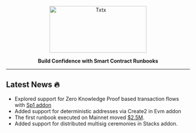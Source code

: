 <div align="center">

<picture>
  <source media="(prefers-color-scheme: dark)" srcset="https://raw.githubusercontent.com/txtx/txtx/main/doc/assets/dark-theme.png">
  <source media="(prefers-color-scheme: light)" srcset="https://raw.githubusercontent.com/txtx/txtx/main/doc/assets/light-theme.png">
  <img alt="Txtx" width="266" height="128" style="max-width: 100%;">
</picture>

**Build Confidence with Smart Contract Runbooks**
______________________________________________________________________

<!-- [![License](https://img.shields.io/badge/License-Apache2-blue)](/LICENSE) -->
<!-- [![chat](https://img.shields.io/discord/1179456777406922913?logo=discord&logoColor=white&color=%235765F2)](https://discord.gg/rqXmWsn2ja) -->
</div>

## Latest News 🔥

- Explored support for Zero Knowledge Proof based transaction flows with [Sp1 addon](https://github.com/txtx/txtx/pull/140)
- Added support for deterministic addresses via Create2 in Evm addon
- The first runbook executed on Mainnet moved [$2.5M](https://explorer.hiro.so/txid/70f0b5d238fae566756526678939307b18673bd864b6d74eb5f050b3f8226855?chain=mainnet&api=https://api.hiro.so).
- Added support for distributed multisig ceremonies in Stacks addon.
